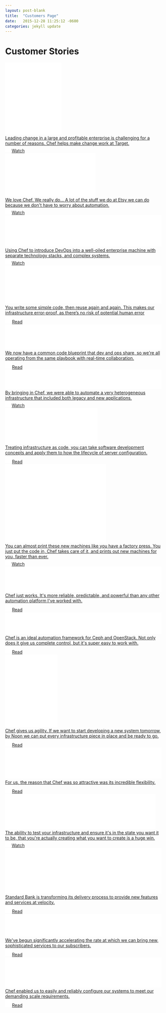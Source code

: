 ```yaml
---
layout: post-blank
title:  "Customers Page"
date:   2015-12-28 11:25:12 -0600
categories: jekyll update
---
```

<div class="hero hero__customers">
  <div class="hero--content">
    <h1>Customer Stories</h1>
  </div>
</div>

<div class="wrapper">
  <div class="wrapper--content">
    <div class="tiles">
      <div class="tile tile__orange">
        <a href="#">
          <img alt="Target" class="tile--logo" src="/images/customers/target.png">
          <div class="tile--content">
            Leading change in a large and profitable enterprise is challenging for a number of reasons. Chef helps make change work at Target.
          </div>
          <div class="tile--tag">
            <img class="tile--icon" src="/images/icon-video.png">Watch
          </div>
        </a>
      </div>
      <div class="tile tile__blue">
        <a href="#">
          <img alt="Etsy" class="tile--logo" src="/images/customers/etsy.png">
          <div class="tile--content">
            We love Chef. We really do... A lot of the stuff we do at Etsy we can do because we don't have to worry about automation.
          </div>
          <div class="tile--tag">
            <img class="tile--icon" src="/images/icon-video.png">Watch
          </div>
        </a>
      </div>
      <div class="tile tile__darkblue">
        <a href="#">
          <img alt="Bloomberg" class="tile--logo" src="/images/customers/bloomberg.png">
          <div class="tile--content">
            Using Chef to introduce DevOps into a well-oiled enterprise machine with separate technology stacks, and complex systems.
          </div>
          <div class="tile--tag">
            <img class="tile--icon" src="/images/icon-video.png">Watch
          </div>
        </a>
      </div>
      <div class="tile tile__blue">
        <a href="#">
          <img alt="Brightcove" class="tile--logo" src="/images/customers/brightcove.png">
          <div class="tile--content">
            You write some simple code, then reuse again and again. This makes our infrastructure error-proof, as there’s no risk of potential human error
          </div>
          <div class="tile--tag">
            <img class="tile--icon" src="/images/icon-document-white.png">Read
          </div>
        </a>
      </div>
      <div class="tile tile__darkblue">
        <a href="#">
          <img alt="Wanelo" class="tile--logo" src="/images/customers/wanelo.png">
          <div class="tile--content">
            We now have a common code blueprint that dev and ops share, so we're all operating from the same playbook with real-time collaboration.
          </div>
          <div class="tile--tag">
            <img class="tile--icon" src="/images/icon-document-white.png">Read
          </div>
        </a>
      </div>
      <div class="tile tile__orange">
        <a href="#">
          <img alt="Nordstrom" class="tile--logo" src="/images/customers/nordstrom.png">
          <div class="tile--content">
            By bringing in Chef, we were able to automate a very heterogeneous infrastructure that included both legacy and new applications.
          </div>
          <div class="tile--tag">
            <img class="tile--icon" src="/images/icon-video.png">Watch
          </div>
        </a>
      </div>
      <div class="tile tile__darkblue">
        <a href="#">
          <img alt="IGN" class="tile--logo" src="/images/customers/ign.png">
          <div class="tile--content">
            Treating infrastructure as code, you can take software development concepts and apply them to how the lifecycle of server configuration.
          </div>
          <div class="tile--tag">
            <img class="tile--icon" src="/images/icon-document-white.png">Read
          </div>
        </a>
      </div>
      <div class="tile tile__orange">
        <a href="#">
          <img alt="Riot Games" class="tile--logo" src="/images/customers/riot.png">
          <div class="tile--content">
            You can almost print these new machines like you have a factory press. You just put the code in, Chef takes care of it, and prints out new machines for you, faster than ever.
          </div>
          <div class="tile--tag">
            <img class="tile--icon" src="/images/icon-video.png">Watch
          </div>
        </a>
      </div>
      <div class="tile tile__orange">
        <a href="#">
          <img alt="Bonobos" class="tile--logo" src="/images/customers/bonobos.png">
          <div class="tile--content">
            Chef just works. It's more reliable, predictable, and powerful than any other automation platform I've worked with.
          </div>
          <div class="tile--tag">
            <img class="tile--icon" src="/images/icon-document-white.png">Read
          </div>
        </a>
      </div>
      <div class="tile tile__darkblue">
        <a href="#">
          <img alt="Dreamhost" class="tile--logo" src="/images/customers/dreamhost.png">
          <div class="tile--content">
            Chef is an ideal automation framework for Ceph and OpenStack. Not only does it give us complete control, but it's super easy to work with.
          </div>
          <div class="tile--tag">
            <img class="tile--icon" src="/images/icon-document-white.png">Read
          </div>
        </a>
      </div>
      <div class="tile tile__orange">
        <a href="#">
          <img alt="Prezi" class="tile--logo" src="/images/customers/prezi.png">
          <div class="tile--content">
            Chef gives us agility. If we want to start developing a new system tomorrow, by Noon we can put every infrastructure piece in place and be ready to go.
          </div>
          <div class="tile--tag">
            <img class="tile--icon" src="/images/icon-document-white.png">Read
          </div>
        </a>
      </div>
      <div class="tile tile__blue">
        <a href="#">
          <img alt="Facebook" class="tile--logo" src="/images/customers/facebook.png">
          <div class="tile--content">
            For us, the reason that Chef was so attractive was its incredible flexibility.
          </div>
          <div class="tile--tag">
            <img class="tile--icon" src="/images/icon-document-white.png">Read
          </div>
        </a>
      </div>
      <div class="tile tile__blue">
        <a href="#">
          <img alt="Yahoo" class="tile--logo" src="/images/customers/yahoo.png">
          <div class="tile--content">
            The ability to test your infrastructure and ensure it's in the state you want it to be, that you're actually creating what you want to create is a huge win.
          </div>
          <div class="tile--tag">
            <img class="tile--icon" src="/images/icon-video.png">Watch
          </div>
        </a>
      </div>
      <div class="tile tile__darkblue">
        <a href="#">
          <img alt="Standard Bank" class="tile--logo" src="/images/customers/stdbank.png">
          <div class="tile--content">
            Standard Bank is transforming its delivery process to provide new features and services at velocity.
          </div>
          <div class="tile--tag">
            <img class="tile--icon" src="/images/icon-document-white.png">Read
          </div>
        </a>
      </div>
      <div class="tile tile__orange">
        <a href="#">
          <img alt="Ancestry.com" class="tile--logo" src="/images/customers/ancestry.png">
          <div class="tile--content">
            We've begun significantly accelerating the rate at which we can bring new, sophisticated services to our subscribers.
          </div>
          <div class="tile--tag">
            <img class="tile--icon" src="/images/icon-document-white.png">Read
          </div>
        </a>
      </div>
      <div class="tile tile__blue">
        <a href="#">
          <img alt="Cycle Computing" class="tile--logo" src="/images/customers/cycle.png">
          <div class="tile--content">
            Chef enabled us to easily and reliably configure our systems to meet our demanding scale requirements.
          </div>
          <div class="tile--tag">
            <img class="tile--icon" src="/images/icon-document-white.png">Read
          </div>
        </a>
      </div>
    <div>

  </div>
</div>